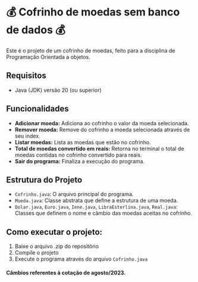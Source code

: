 # 💰 Cofrinho de moedas sem banco de dados 💰

Este é o projeto de um cofrinho de moedas, feito para a disciplina de Programação Orientada a objetos.

## Requisitos

- Java (JDK) versão 20 (ou superior)

## Funcionalidades

- **Adicionar moeda:** Adiciona ao cofrinho o valor da moeda selecionada.
- **Remover moeda:** Remove do cofrinho a moeda selecionada através de seu index.
- **Listar moedas:** Lista as moedas que estão no cofrinho.
- **Total de moedas convertido em reais:** Retorna no terminal o total de moedas contidas no cofrinho convertido para reais.
- **Sair do programa:** Finaliza a execução do programa.

## Estrutura do Projeto

- `Cofrinho.java`: O arquivo principal do programa.
- `Moeda.java`: Classe abstrata que define a estrutura de uma moeda.
- `Dolar.java`, `Euro.java`, `Iene.java`, `LibraEsterlina.java`, `Real.java`: Classes que definem o nome e câmbio das moedas aceitas no cofrinho.

## Como executar o projeto:

1. Baixe o arquivo .zip do repositório
2. Compile o projeto
3. Execute o programa através do arquivo `Cofrinho.java`

<h4>Câmbios referentes à cotação de agosto/2023.</h4>
